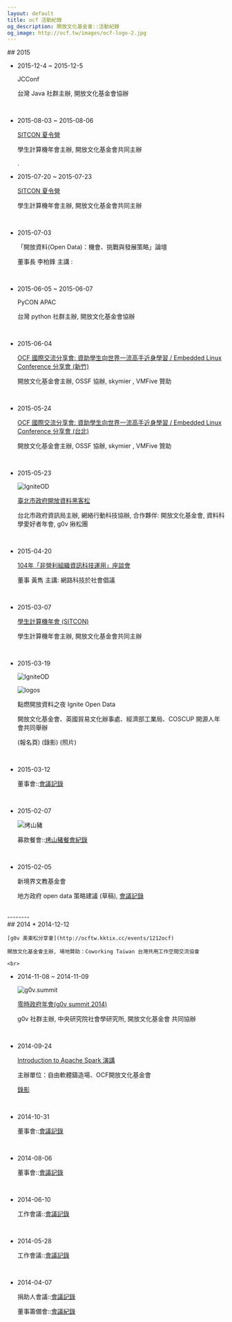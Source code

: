 ```yaml
---
layout: default
title: ocf 活動紀錄
og_description: 開放文化基金會::活動紀錄
og_image: http://ocf.tw/images/ocf-logo-2.jpg
---
```


<section id="2015" class="content">
## 2015

* 2015-12-4 ~ 2015-12-5

    JCConf

    台灣 Java 社群主辦, 開放文化基金會協辦

    <br>

* 2015-08-03 ~ 2015-08-06

    [SITCON 夏令營](http://sitcon.camp/2015/)

    學生計算機年會主辦, 開放文化基金會共同主辦

    .

* 2015-07-20 ~ 2015-07-23

    [SITCON 夏令營](http://sitcon.camp/2015/)

    學生計算機年會主辦, 開放文化基金會共同主辦

    <br>

* 2015-07-03

    「開放資料(Open Data)：機會、挑戰與發展策略」論壇

    董事長 李柏鋒 主講 : <TBD>

    <br>

* 2015-06-05 ~ 2015-06-07

    PyCON APAC

    台灣 python 社群主辦, 開放文化基金會協辦

    <br>

* 2015-06-04

    [OCF 國際交流分享會: 資助學生向世界一流高手近身學習 / Embedded Linux Conference 分享會 (新竹)](http://ocf.tw/events/elc2015/)

    開放文化基金會主辦, OSSF 協辦, skymier , VMFive 贊助

    <br>

* 2015-05-24

    [OCF 國際交流分享會: 資助學生向世界一流高手近身學習 / Embedded Linux Conference 分享會 (台北)](http://ocf.tw/events/elc2015/)

    開放文化基金會主辦, OSSF 協辦, skymier , VMFive 贊助

    <br>

* 2015-05-23

    ![IgniteOD](https://ocf.neticrm.tw/sites/ocf.neticrm.tw/files/u8/0505-hei_ke_song_huo_dong_-banner.jpg)

    [臺北市政府開放資料黑客松](http://hackathon.data.taipei/)

    台北市政府資訊局主辦, 網絡行動科技協辦, 合作夥伴: 開放文化基金會, 資料科學愛好者年會, g0v 揪松團

    <br>

* 2015-04-20

    [104年「非營利組織資訊科技運用」座談會](http://apply.frontier.org.tw/2015/introduce.htm)

    董事 黃雋 主講: 網路科技於社會倡議

    <br>

* 2015-03-07

    [學生計算機年會 (SITCON)](http://sitcon.org/2015/#/)

    學生計算機年會主辦, 開放文化基金會共同主辦

    <br>

* 2015-03-19

    ![IgniteOD](https://lh3.googleusercontent.com/-zKkxBNsehQU/VRgnqAbTvXI/AAAAAAAAANI/toincSgLOi4/w816-h545-no/DSC_1841.JPG)

    ![logos](https://fbcdn-sphotos-b-a.akamaihd.net/hphotos-ak-xfp1/v/t1.0-9/11008067_1548953028713961_4503813259168192084_n.jpg?oh=a4b07d126f0a7943dbff341b7f589dc4&oe=55C09172&__gda__=1443249186_104899d8579fba4ebb2da10453a75d36)

    點燃開放資料之夜 Ignite Open Data

    開放文化基金會、英國貿易文化辦事處、經濟部工業局、COSCUP 開源人年會共同舉辦

    (報名頁) (錄影) (照片)

    <br>

* 2015-03-12

    董事會::[會議記錄](https://drive.google.com/file/d/0B3LuzeRY0rWtM3ZsRGVCbTRKTVE/view?usp=sharing)

    <br>

* 2015-02-07

    ![烤山豬](https://fbcdn-sphotos-c-a.akamaihd.net/hphotos-ak-xpf1/v/t1.0-9/p720x720/10959591_10202326260596791_1631272429997435210_n.jpg?oh=7992318623be9937059606e4ff338742&oe=55C7477A&__gda__=1440098668_e8c4912d69bb45886df37ddb9b4d53b7)

    募款餐會::[烤山豬餐會紀錄](https://ocf-tw.hackpad.com/2015-02-07-Party--REAMH2Ulrbx)

    <br>

* 2015-02-05

    新境界文教基金會

    地方政府 open data 策略建議 (草稿), [會議記錄](https://smartcity.hackpad.com/A.-Hackathon--VEDXba5WDu4)

<br>
--------
<br>
</section>
<section id="2014" class="content">
## 2014
* 2014-12-12

    [g0v 美東松分享會](http://ocftw.kktix.cc/events/1212ocf)

    開放文化基金會主辦, 場地贊助：Coworking Taiwan 台灣共用工作空間交流協會

    <br>

* 2014-11-08 ~ 2014-11-09

    ![g0v.summit](https://scontent-sjc.xx.fbcdn.net/hphotos-xpa1/t31.0-8/p720x720/10583067_793660514008570_2933450257237484784_o.png)

    [零時政府年會(g0v summit 2014)](http://summit.g0v.tw/zh-TW/)

    g0v 社群主辦, 中央研究院社會學研究所, 開放文化基金會 共同協辦

    <br>

* 2014-09-24

    [Introduction to Apache Spark 演講](http://ocftw.kktix.cc/events/0924spark)

    主辦單位：自由軟體鑄造場、OCF開放文化基金會

    [錄影](https://www.youtube.com/watch?v=HV5UecjI4hI&feature=youtu.be&list=PLuW7NCGvKlyVGjKlW9w8oxDiQFMaJ0JZN)

    <br>

* 2014-10-31

    董事會::[會議記錄](https://docs.google.com/document/d/1HekMPpwwlDK0VKqd_Rj8QfOyMVJ84h5scfj8U-4tkvY/edit?usp=sharing)

    <br>


* 2014-08-06

    董事會::[會議記錄](https://docs.google.com/document/d/1T0lR9Lcthqw1d2UOXBBEyOgDAA6b5JyGX-3p8aLcK8U/edit?usp=sharing)

    <br>


* 2014-06-10

    工作會議::[會議記錄](https://ocf-tw.hackpad.com/610-OCF--px6TtlvptWv)

    <br>

* 2014-05-28

    工作會議::[會議記錄](https://ocf-tw.hackpad.com/528-OCF--GXbbUNYBtuS)

    <br>

* 2014-04-07

    捐助人會議::[會議記錄](https://ocf-tw.hackpad.com/MYzSdIkHe0X)

    董事籌備會::[會議紀錄](https://ocf-tw.hackpad.com/hX7x0JLv1sb)

    <br>
<br>
<br>
</section>
